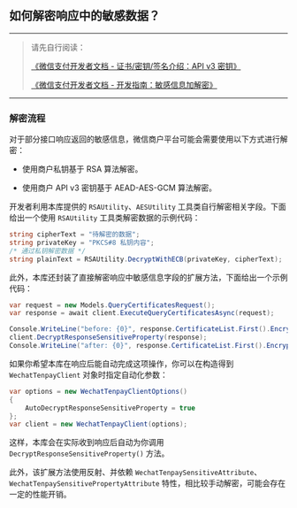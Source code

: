 ﻿## 如何解密响应中的敏感数据？

---

> 请先自行阅读：
>
> [《微信支付开发者文档 - 证书/密钥/签名介绍：API v3 密钥》](https://pay.weixin.qq.com/wiki/doc/apiv3_partner/wechatpay/wechatpay3_2.shtml)
>
> [《微信支付开发者文档 - 开发指南：敏感信息加解密》](https://pay.weixin.qq.com/wiki/doc/apiv3_partner/wechatpay/wechatpay4_3.shtml)

---

### 解密流程

对于部分接口响应返回的敏感信息，微信商户平台可能会需要使用以下方式进行解密：

-   使用商户私钥基于 RSA 算法解密。

-   使用商户 API v3 密钥基于 AEAD-AES-GCM 算法解密。

开发者利用本库提供的 `RSAUtility`、`AESUtility` 工具类自行解密相关字段。下面给出一个使用 `RSAUtility` 工具类解密数据的示例代码：

```csharp
string cipherText = "待解密的数据";
string privateKey = "PKCS#8 私钥内容";
/* 通过私钥解密数据 */
string plainText = RSAUtility.DecryptWithECB(privateKey, cipherText);
```

此外，本库还封装了直接解密响应中敏感信息字段的扩展方法，下面给出一个示例代码：

```csharp
var request = new Models.QueryCertificatesRequest();
var response = await client.ExecuteQueryCertificatesAsync(request);

Console.WriteLine("before: {0}", response.CertificateList.First().EncryptCertificate.CipherText); // 此时仍是密文
client.DecryptResponseSensitiveProperty(response);
Console.WriteLine("after: {0}", response.CertificateList.First().EncryptCertificate.CipherText); // 此时已是明文
```

如果你希望本库在响应后能自动完成这项操作，你可以在构造得到 `WechatTenpayClient` 对象时指定自动化参数：

```csharp
var options = new WechatTenpayClientOptions()
{
    AutoDecryptResponseSensitiveProperty = true
};
var client = new WechatTenpayClient(options);
```

这样，本库会在实际收到响应后自动为你调用 `DecryptResponseSensitiveProperty()` 方法。

此外，该扩展方法使用反射、并依赖 `WechatTenpaySensitiveAttribute`、`WechatTenpaySensitivePropertyAttribute` 特性，相比较手动解密，可能会存在一定的性能开销。
